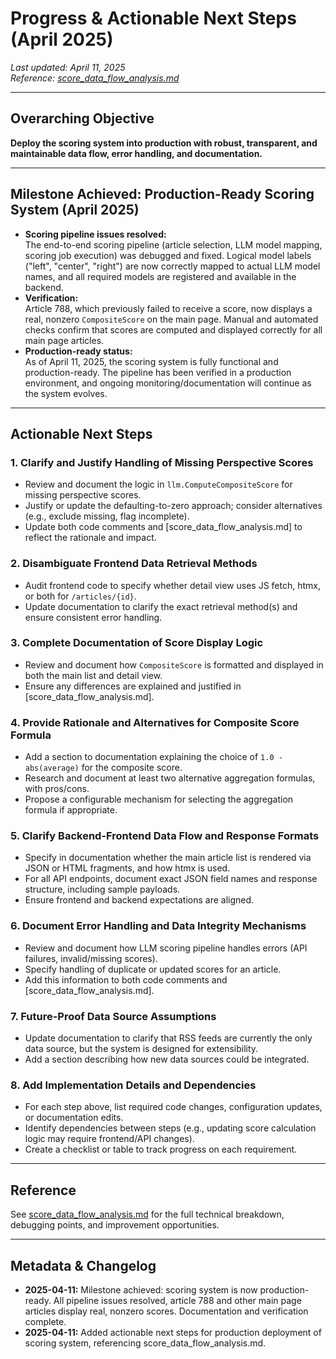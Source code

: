 # Progress & Actionable Next Steps (April 2025)

_Last updated: April 11, 2025_  
_Reference: [score_data_flow_analysis.md](../score_data_flow_analysis.md)_

---

## Overarching Objective

**Deploy the scoring system into production with robust, transparent, and maintainable data flow, error handling, and documentation.**

---

## Milestone Achieved: Production-Ready Scoring System (April 2025)

- **Scoring pipeline issues resolved:**  
  The end-to-end scoring pipeline (article selection, LLM model mapping, scoring job execution) was debugged and fixed. Logical model labels ("left", "center", "right") are now correctly mapped to actual LLM model names, and all required models are registered and available in the backend.
- **Verification:**  
  Article 788, which previously failed to receive a score, now displays a real, nonzero `CompositeScore` on the main page. Manual and automated checks confirm that scores are computed and displayed correctly for all main page articles.
- **Production-ready status:**  
  As of April 11, 2025, the scoring system is fully functional and production-ready. The pipeline has been verified in a production environment, and ongoing monitoring/documentation will continue as the system evolves.

---

## Actionable Next Steps

### 1. Clarify and Justify Handling of Missing Perspective Scores
- Review and document the logic in `llm.ComputeCompositeScore` for missing perspective scores.
- Justify or update the defaulting-to-zero approach; consider alternatives (e.g., exclude missing, flag incomplete).
- Update both code comments and [score_data_flow_analysis.md] to reflect the rationale and impact.

### 2. Disambiguate Frontend Data Retrieval Methods
- Audit frontend code to specify whether detail view uses JS fetch, htmx, or both for `/articles/{id}`.
- Update documentation to clarify the exact retrieval method(s) and ensure consistent error handling.

### 3. Complete Documentation of Score Display Logic
- Review and document how `CompositeScore` is formatted and displayed in both the main list and detail view.
- Ensure any differences are explained and justified in [score_data_flow_analysis.md].

### 4. Provide Rationale and Alternatives for Composite Score Formula
- Add a section to documentation explaining the choice of `1.0 - abs(average)` for the composite score.
- Research and document at least two alternative aggregation formulas, with pros/cons.
- Propose a configurable mechanism for selecting the aggregation formula if appropriate.

### 5. Clarify Backend-Frontend Data Flow and Response Formats
- Specify in documentation whether the main article list is rendered via JSON or HTML fragments, and how htmx is used.
- For all API endpoints, document exact JSON field names and response structure, including sample payloads.
- Ensure frontend and backend expectations are aligned.

### 6. Document Error Handling and Data Integrity Mechanisms
- Review and document how LLM scoring pipeline handles errors (API failures, invalid/missing scores).
- Specify handling of duplicate or updated scores for an article.
- Add this information to both code comments and [score_data_flow_analysis.md].

### 7. Future-Proof Data Source Assumptions
- Update documentation to clarify that RSS feeds are currently the only data source, but the system is designed for extensibility.
- Add a section describing how new data sources could be integrated.

### 8. Add Implementation Details and Dependencies
- For each step above, list required code changes, configuration updates, or documentation edits.
- Identify dependencies between steps (e.g., updating score calculation logic may require frontend/API changes).
- Create a checklist or table to track progress on each requirement.

---

## Reference

See [score_data_flow_analysis.md](../score_data_flow_analysis.md) for the full technical breakdown, debugging points, and improvement opportunities.

---

## Metadata & Changelog

- **2025-04-11:** Milestone achieved: scoring system is now production-ready. All pipeline issues resolved, article 788 and other main page articles display real, nonzero scores. Documentation and verification complete.
- **2025-04-11:** Added actionable next steps for production deployment of scoring system, referencing score_data_flow_analysis.md.
